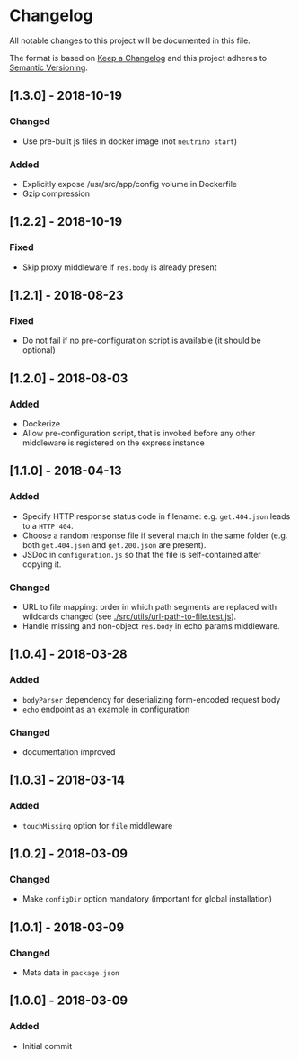 # Changelog
All notable changes to this project will be documented in this file.

The format is based on [Keep a Changelog](http://keepachangelog.com/en/1.0.0/)
and this project adheres to [Semantic Versioning](http://semver.org/spec/v2.0.0.html).

## [1.3.0] - 2018-10-19
### Changed
- Use pre-built js files in docker image (not `neutrino start`)

### Added
- Explicitly expose /usr/src/app/config volume in Dockerfile
- Gzip compression

## [1.2.2] - 2018-10-19
### Fixed
- Skip proxy middleware if `res.body` is already present

## [1.2.1] - 2018-08-23
### Fixed
- Do not fail if no pre-configuration script is available (it should be optional)

## [1.2.0] - 2018-08-03
### Added
- Dockerize
- Allow pre-configuration script, that is invoked before any other middleware is registered on the express instance

## [1.1.0] - 2018-04-13
### Added
- Specify HTTP response status code in filename: e.g. `get.404.json` leads to a `HTTP 404`.
- Choose a random response file if several match in the same folder (e.g. both `get.404.json` and `get.200.json` are present).
- JSDoc in `configuration.js` so that the file is self-contained after copying it.

### Changed
- URL to file mapping: order in which path segments are replaced with wildcards changed (see [./src/utils/url-path-to-file.test.js](`url-path-to-file.test.js`)).
- Handle missing and non-object `res.body` in echo params middleware.

## [1.0.4] - 2018-03-28
### Added
- `bodyParser` dependency for deserializing form-encoded request body
- `echo` endpoint as an example in configuration

### Changed
- documentation improved

## [1.0.3] - 2018-03-14
### Added
- `touchMissing` option for `file` middleware

## [1.0.2] - 2018-03-09
### Changed
- Make `configDir` option mandatory (important for global installation)

## [1.0.1] - 2018-03-09
### Changed
- Meta data in `package.json`

## [1.0.0] - 2018-03-09
### Added
- Initial commit
